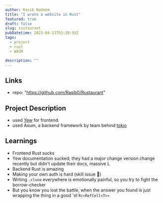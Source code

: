 ```yaml
---
author: Rasib Nadeem
title: "I wrote a website in Rust"
featured: true
draft: false
slug: rustaurant
pubDatetime: 2023-04-13T03:20:35Z
tags:
  - project
  - rust
  - WASM

description: ""
---
```


## Links

- repo: "https://github.com/Rasib0/Rustaurant"

## Project Description

- used [Yew](https://yew.rs/) for frontend.
- used Axum, a backend framework by team behind [tokio](https://tokio.rs)

## Learnings

- Frontend Rust sucks
- Yew documentation sucked; they had a major change version change recently but didn't update their docs, massive L
- Backend Rust is amazing
- Making your own auth is hard (skill issue 🥲)
- Writing `.clone` everywhere is emotionally painful, so you try to fight the borrow-checker
- But you know you lost the battle, when the answer you found is just wrapping the thing in a good 'ol `Rc<RefCell<T>>`
